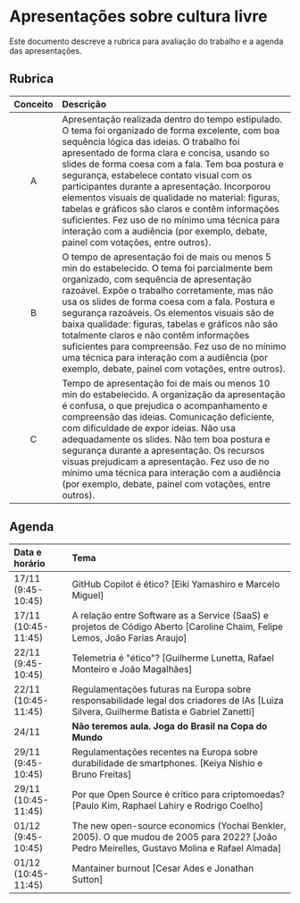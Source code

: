 # Apresentações sobre cultura livre

Este documento descreve a rubrica para avaliação do trabalho e a agenda das apresentações.

## Rubrica

| Conceito | Descrição |
|:--------:|:----------|
| A	| Apresentação realizada dentro do tempo estipulado. O tema foi organizado de forma excelente, com boa sequência lógica das ideias. O trabalho foi apresentado de forma clara e concisa, usando so slides de forma coesa com a fala. Tem boa postura e segurança, estabelece contato visual com os participantes durante a apresentação. Incorporou elementos visuais de qualidade no material: figuras, tabelas e gráficos são claros e contêm informações suficientes. Fez uso de no mínimo uma técnica para interação com a audiência (por exemplo, debate, painel com votações, entre outros).|
| B	| O tempo de apresentação foi de mais ou menos 5 min do estabelecido. O tema foi parcialmente bem organizado, com sequência de apresentação razoável. Expõe o trabalho corretamente, mas não usa os slides de forma coesa com a fala. Postura e segurança razoáveis. Os elementos visuais são de baixa qualidade: figuras, tabelas e gráficos não são totalmente claros e não contêm informações suficientes para compreensão. Fez uso de no mínimo uma técnica para interação com a audiência (por exemplo, debate, painel com votações, entre outros).|
| C	| Tempo de apresentação foi de mais ou menos 10 min do estabelecido. A organização da apresentação é confusa, o que prejudica o acompanhamento e compreensão das ideias. Comunicação deficiente, com dificuldade de expor ideias. Não usa adequadamente os slides. Não tem boa postura e segurança durante a apresentação. Os recursos visuas prejudicam a apresentação. Fez uso de no mínimo uma técnica para interação com a audiência (por exemplo, debate, painel com votações, entre outros).|

## Agenda


| Data e horário | Tema |
|:---------------|:-----|
| 17/11 (9:45-10:45) | GitHub Copilot é ético? [Eiki Yamashiro e Marcelo Miguel]|
| 17/11 (10:45-11:45) | A relação entre Software as a Service (SaaS) e projetos de Código Aberto [Caroline Chaim, Felipe Lemos, João Farias Araujo]|
| 22/11 (9:45-10:45) | Telemetria é "ético"? [Guilherme Lunetta, Rafael Monteiro e João Magalhães]| 
| 22/11 (10:45-11:45) | Regulamentações futuras na Europa sobre responsabilidade legal dos criadores de IAs [Luiza Silvera, Guilherme Batista e Gabriel Zanetti]|
| 24/11 | **Não teremos aula. Joga do Brasil na Copa do Mundo** |
| 29/11 (9:45-10:45) | Regulamentações recentes na Europa sobre durabilidade de smartphones. [Keiya Nishio e Bruno Freitas]|
| 29/11 (10:45-11:45) | Por que Open Source é crítico para criptomoedas? [Paulo Kim, Raphael Lahiry e Rodrigo Coelho]|
| 01/12 (9:45-10:45) | The new open-source economics (Yochai Benkler, 2005). O que mudou de 2005 para 2022? [João Pedro Meirelles, Gustavo Molina e Rafael Almada]| 
| 01/12 (10:45-11:45) | Mantainer burnout [Cesar Ades e Jonathan Sutton]|
